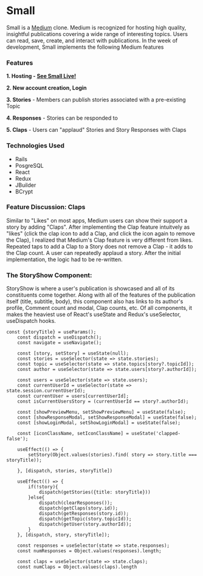 # Small

Small is a [Medium](https://medium.com/) clone. Medium is recognized for hosting high quality, insightful publications covering a wide range of interesting topics. Users can read, save, create, and interact with publications. In the week of development, Small implements the following Medium features

### Features

**1. Hosting - [See Small Live!](https://small-2kuv.onrender.com/)**

**2. New account creation, Login**

**3. Stories**
    - Members can publish stories associated with a pre-existing Topic 

**4. Responses**
    - Stories can be responded to

**5. Claps**
    - Users can "applaud" Stories and Story Responses with Claps


### Technologies Used
- Rails
- PosgreSQL
- React
- Redux
- JBuilder
- BCrypt

### Feature Discussion: Claps
Similar to "Likes" on most apps, Medium users can show their support a story by adding "Claps". After implementing the Clap feature intuitvely as "likes" (click the clap icon to add a Clap, and click the icon again to remove the Clap), I realized that Medium's Clap feature is very different from likes. Repeated taps to add a Clap to a Story does not remove a Clap - it adds to the Clap count. A user can repeatedly applaud a story. After the initial implementation, the logic had to be re-written. 


### The StoryShow Component:
StoryShow is where a user's publication is showcased and all of its constituents come together. Along with all of the features of the publication itself (title, subtitle, body), this component also has links to its author's profile, Comment count and modal, Clap counts, etc. Of all components, it makes the heaviest use of React's useState and Redux's useSelector, useDispatch hooks.

```
const {storyTitle} = useParams();
    const dispatch = useDispatch();
    const navigate = useNavigate();

    const [story, setStory] = useState(null);
    const stories = useSelector(state => state.stories);
    const topic = useSelector(state => state.topics[story?.topicId]);
    const author = useSelector(state => state.users[story?.authorId]);

    const users = useSelector(state => state.users);
    const currentUserId = useSelector(state => state.session.currentUserId);
    const currentUser = users[currentUserId];
    const isCurrentUsersStory = (currentUserId == story?.authorId);

    const [showPreviewMenu, setShowPreviewMenu] = useState(false);
    const [showResponseModal, setShowResponseModal] = useState(false);
    const [showLoginModal, setShowLoginModal] = useState(false);

    const [iconClassName, setIconClassName] = useState('clapped-false');
    
    useEffect(() => {
        setStory(Object.values(stories).find( story => story.title === storyTitle));
        
    }, [dispatch, stories, storyTitle])

    useEffect(() => {
        if(!story){
            dispatch(getStories({title: storyTitle}))
        }else{
            dispatch(clearResponses());
            dispatch(getClaps(story.id));
            dispatch(getResponses(story.id));
            dispatch(getTopic(story.topicId));
            dispatch(getUser(story.authorId));
        }
    }, [dispatch, story, storyTitle]);

    const responses = useSelector(state => state.responses);
    const numResponses = Object.values(responses).length;

    const claps = useSelector(state => state.claps);
    const numClaps = Object.values(claps).length
```
